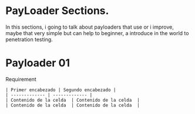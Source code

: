 # PayLoader Sections.

In this sections, i going to talk about payloaders that use or i improve, maybe that very simple but can help to beginner, a introduce in the world to penetration testing.

# Payloader 01
 Requirement

    | Primer encabezado | Segundo encabezado |
    | ------------- | ------------- |
    | Contenido de la celda  | Contenido de la celda  |
    | Contenido de la celda  | Contenido de la celda  |


